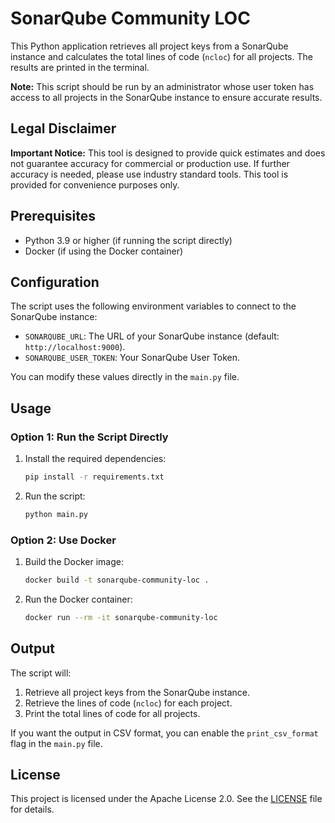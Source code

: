# SonarQube Community LOC

This Python application retrieves all project keys from a SonarQube instance and calculates the total lines of code (`ncloc`) for all projects. The results are printed in the terminal. 

**Note:** This script should be run by an administrator whose user token has access to all projects in the SonarQube instance to ensure accurate results.

## Legal Disclaimer

**Important Notice:** This tool is designed to provide quick estimates and does not guarantee accuracy for commercial or production use. If further accuracy is needed, please use industry standard tools. This tool is provided for convenience purposes only.

## Prerequisites

- Python 3.9 or higher (if running the script directly)
- Docker (if using the Docker container)

## Configuration

The script uses the following environment variables to connect to the SonarQube instance:

- `SONARQUBE_URL`: The URL of your SonarQube instance (default: `http://localhost:9000`).
- `SONARQUBE_USER_TOKEN`: Your SonarQube User Token.

You can modify these values directly in the `main.py` file.

## Usage

### Option 1: Run the Script Directly

1. Install the required dependencies:

   ```bash
   pip install -r requirements.txt
   ```

2. Run the script:

   ```bash
   python main.py
   ```

### Option 2: Use Docker

1. Build the Docker image:

   ```bash
   docker build -t sonarqube-community-loc .
   ```

2. Run the Docker container:

   ```bash
   docker run --rm -it sonarqube-community-loc
   ```

## Output

The script will:

1. Retrieve all project keys from the SonarQube instance.
2. Retrieve the lines of code (`ncloc`) for each project.
3. Print the total lines of code for all projects.

If you want the output in CSV format, you can enable the `print_csv_format` flag in the `main.py` file.

## License

This project is licensed under the Apache License 2.0. See the [LICENSE](LICENSE) file for details.

